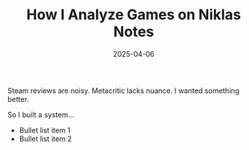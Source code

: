 ﻿---
title: "How I Analyze Games on Niklas Notes"
slug: "how-i-analyze-games"
date: "2025-04-06"
description: "My method for categorizing indie games into buckets like Hidden Gems and Game Changers."
tags: ["Game Analysis", "Hidden Gems", "Indie Dev"]
image: "/images/banner-image.jpg"
---

Steam reviews are noisy. Metacritic lacks nuance. I wanted something better.

So I built a system...

- Bullet list item 1
- Bullet list item 2

